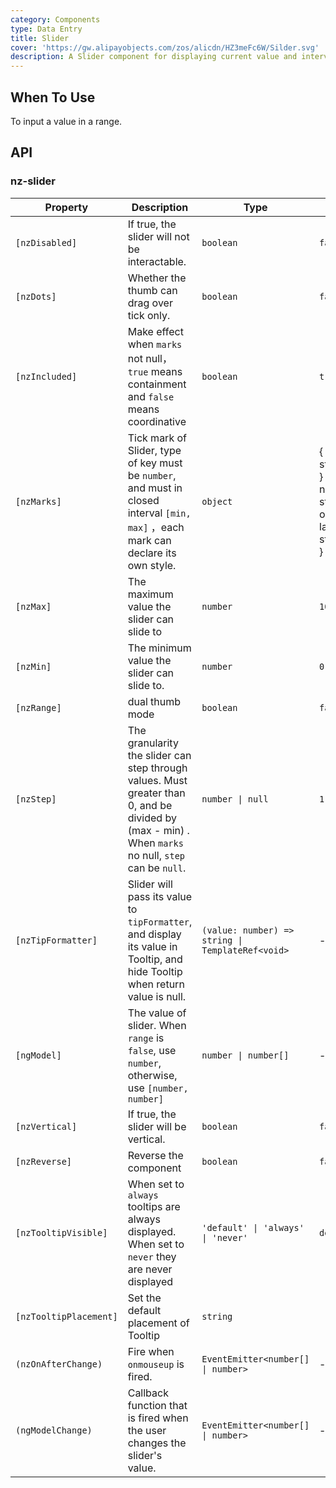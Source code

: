 ```yaml
---
category: Components
type: Data Entry
title: Slider
cover: 'https://gw.alipayobjects.com/zos/alicdn/HZ3meFc6W/Silder.svg'
description: A Slider component for displaying current value and intervals in range.
---
```



## When To Use

To input a value in a range.


## API

### nz-slider

| Property               | Description                                                                                                                                          | Type                                             | Default                                                                      |
| ---------------------- | ---------------------------------------------------------------------------------------------------------------------------------------------------- | ------------------------------------------------ | ---------------------------------------------------------------------------- |
| `[nzDisabled]`         | If true, the slider will not be interactable.                                                                                                        | `boolean`                                        | `false`                                                                      |
| `[nzDots]`             | Whether the thumb can drag over tick only.                                                                                                           | `boolean`                                        | `false`                                                                      |
| `[nzIncluded]`         | Make effect when `marks` not null，`true` means containment and `false` means coordinative                                                           | `boolean`                                        | `true`                                                                       |
| `[nzMarks]`            | Tick mark of Slider, type of key must be `number`, and must in closed interval `[min, max]` ，each mark can declare its own style.                     | `object`                                         | { number: string/HTML } or { number: { style: object, label: string/HTML } } |
| `[nzMax]`              | The maximum value the slider can slide to                                                                                                            | `number`                                         | `100`                                                                        |
| `[nzMin]`              | The minimum value the slider can slide to.                                                                                                           | `number`                                         | `0`                                                                          |
| `[nzRange]`            | dual thumb mode                                                                                                                                      | `boolean`                                        | `false`                                                                      |
| `[nzStep]`             | The granularity the slider can step through values. Must greater than 0, and be divided by (max - min) . When `marks` no null, `step` can be `null`. | `number \| null`                                 | `1`                                                                          |
| `[nzTipFormatter]`     | Slider will pass its value to `tipFormatter`, and display its value in Tooltip, and hide Tooltip when return value is null.                          | `(value: number) => string \| TemplateRef<void>` | -                                                                            |
| `[ngModel]`            | The value of slider. When `range` is `false`, use `number`, otherwise, use `[number, number]`                                                        | `number \| number[]`                             | -                                                                            |
| `[nzVertical]`         | If true, the slider will be vertical.                                                                                                                | `boolean`                                        | `false`                                                                      |
| `[nzReverse]`          | Reverse the component                                                                                                                                | `boolean`                                        | `false`                                                                      |
| `[nzTooltipVisible]`   | When set to `always` tooltips are always displayed. When set to `never` they are never displayed                                                     | `'default' \| 'always' \| 'never'`               | `default`                                                                    |
| `[nzTooltipPlacement]` | Set the default placement of Tooltip                                                                                                                 | `string`                                         |                                                                              |
| `(nzOnAfterChange)`    | Fire when `onmouseup` is fired.                                                                                                                      | `EventEmitter<number[] \| number>`               | -                                                                            |
| `(ngModelChange)`      | Callback function that is fired when the user changes the slider's value.                                                                            | `EventEmitter<number[] \| number>`               | -                                                                            |
